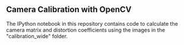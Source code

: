 ## Camera Calibration with OpenCV

The IPython notebook in this repository contains code to calculate the camera matrix and distortion coefficients using the images in the "calibration_wide" folder.
